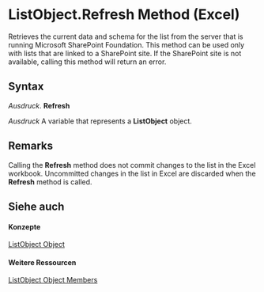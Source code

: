 
# ListObject.Refresh Method (Excel)

Retrieves the current data and schema for the list from the server that is running Microsoft SharePoint Foundation. This method can be used only with lists that are linked to a SharePoint site. If the SharePoint site is not available, calling this method will return an error.


## Syntax

 _Ausdruck_. **Refresh**

 _Ausdruck_ A variable that represents a **ListObject** object.


## Remarks

Calling the  **Refresh** method does not commit changes to the list in the Excel workbook. Uncommitted changes in the list in Excel are discarded when the **Refresh** method is called.


## Siehe auch


#### Konzepte


[ListObject Object](46de6c4f-8ce0-0c7d-da59-6e52f5eab612.md)
#### Weitere Ressourcen


[ListObject Object Members](http://msdn.microsoft.com/library/d34f895c-cf60-f644-866b-7b757716e7a6%28Office.15%29.aspx)